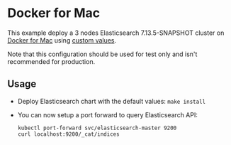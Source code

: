 # Docker for Mac

This example deploy a 3 nodes Elasticsearch 7.13.5-SNAPSHOT cluster on [Docker for Mac][]
using [custom values][].

Note that this configuration should be used for test only and isn't recommended
for production.


## Usage

* Deploy Elasticsearch chart with the default values: `make install`

* You can now setup a port forward to query Elasticsearch API:

  ```
  kubectl port-forward svc/elasticsearch-master 9200
  curl localhost:9200/_cat/indices
  ```


[custom values]: https://github.com/elastic/helm-charts/tree/7.13/elasticsearch/examples/docker-for-mac/values.yaml
[docker for mac]: https://docs.docker.com/docker-for-mac/kubernetes/
